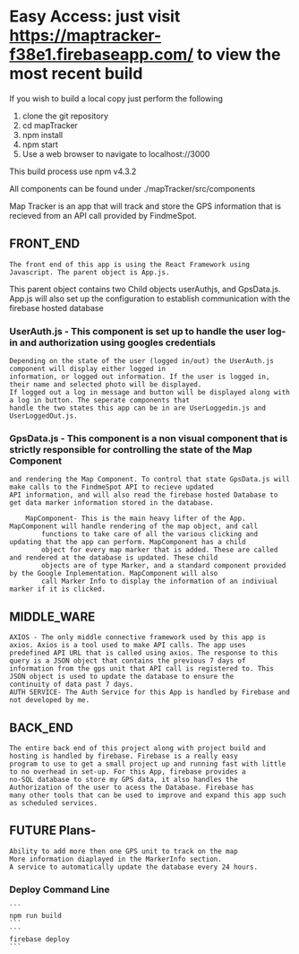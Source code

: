 # Easy Access: just visit https://maptracker-f38e1.firebaseapp.com/ to view the most recent build


If you wish to build a local copy just perform the following
1) clone the git repository 
2) cd mapTracker
3) npm install
4) npm start
5) Use a web browser to navigate to localhost://3000

This build process use npm v4.3.2

All components can be found under ./mapTracker/src/components

Map Tracker is an app that will track and store the GPS information that is recieved from an API call provided by FindmeSpot.

## FRONT_END
    The front end of this app is using the React Framework using Javascript. The parent object is App.js.
This parent object contains two Child objects userAuthjs, and GpsData.js. App.js will also set up the 
configuration to establish communication with the firebase hosted database

### UserAuth.js - This component is set up to handle the user log-in and authorization using googles credentials
    Depending on the state of the user (logged in/out) the UserAuth.js component will display either logged in
    information, or logged out information. If the user is logged in, their name and selected photo will be displayed.
    If logged out a log in message and button will be displayed along with a log in button. The seperate components that
    handle the two states this app can be in are UserLoggedin.js and UserLoggedOut.js.

### GpsData.js - This component is a non visual component that is strictly responsible for controlling the state of the Map Component
    and rendering the Map Component. To control that state GpsData.js will make calls to the FindmeSpot API to recieve updated 
    API information, and will also read the firebase hosted Database to get data marker information stored in the database.
        
        MapComponent- This is the main heavy lifter of the App. MapComponent will handle rendering of the map object, and call 
            functions to take care of all the various clicking and updating that the app can perform. MapComponent has a child
            object for every map marker that is added. These are called and rendered at the database is updated. These child 
            objects are of type Marker, and a standard component provided by the Google Inplementation. MapComponent will also 
            call Marker Info to display the information of an indiviual marker if it is clicked.

## MIDDLE_WARE
    AXIOS - The only middle connective framework used by this app is axios. Axios is a tool used to make API calls. The app uses 
    predefined API URL that is called using axios. The response to this query is a JSON object that contains the previous 7 days of 
    information from the gps unit that API call is registered to. This JSON object is used to update the database to ensure the 
    continuity of data past 7 days.
    AUTH SERVICE- The Auth Service for this App is handled by Firebase and not developed by me.

## BACK_END
    The entire back end of this project along with project build and hosting is handled by firebase. Firebase is a really easy
    program to use to get a small project up and running fast with little to no overhead in set-up. For this App, firebase provides a 
    no-SQL database to store my GPS data, it also handles the Authorization of the user to acess the Database. Firebase has
    many other tools that can be used to improve and expand this app such as scheduled services.

## FUTURE Plans-
    Ability to add more then one GPS unit to track on the map
    More information diaplayed in the MarkerInfo section.
    A service to automatically update the database every 24 hours.

### Deploy Command Line
    ```
    npm run build
    ```
    ```
    firebase deploy
    ```